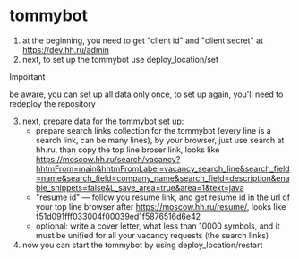 # tommybot
1. at the beginning, you need to get "client id" and "client secret" at https://dev.hh.ru/admin
2. next, to set up the tommybot use deploy_location/set
> [!IMPORTANT]
> be aware, you can set up all data only once, to set up again, you'll need to redeploy the repository
3. next, prepare data for the tommybot set up:
   - prepare search links collection for the tommybot (every line is a search link, can be many lines), by your browser, just use search at hh.ru, than copy the top line broser link, looks like https://moscow.hh.ru/search/vacancy?hhtmFrom=main&hhtmFromLabel=vacancy_search_line&search_field=name&search_field=company_name&search_field=description&enable_snippets=false&L_save_area=true&area=1&text=java
   - "resume id" — follow you resume link, and get resume id in the url of your top line browser after https://moscow.hh.ru/resume/, looks like f51d091fff033004f00039ed1f5876516d6e42
   - optional: write a cover letter, what less than 10000 symbols, and it must be unified for all your vacancy requests (the search links)
4. now you can start the tommybot by using deploy_location/restart
